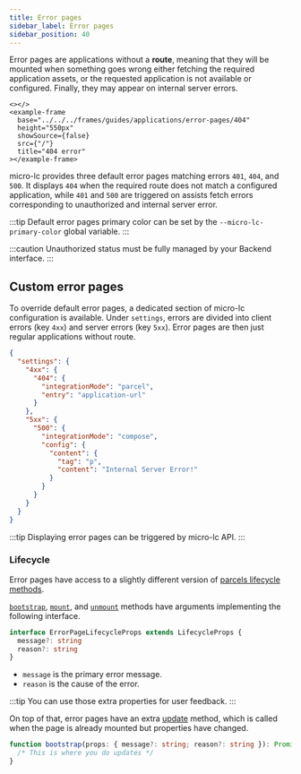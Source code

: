```yaml
---
title: Error pages
sidebar_label: Error pages
sidebar_position: 40
---
```


Error pages are applications without a **route**, meaning that they will be mounted when something goes wrong either
fetching the required application assets, or the requested application is not available or configured. Finally, they may
appear on internal server errors.

```mdx-code-block
<></>
<example-frame
  base="../../../frames/guides/applications/error-pages/404"
  height="550px"
  showSource={false}
  src={"/"}
  title="404 error"
></example-frame>
```

micro-lc provides three default error pages matching errors `401`, `404`, and `500`. It displays `404` when the required
route does not match a configured application, while `401` and `500` are triggered on assists fetch errors corresponding
to unauthorized and internal server error.

:::tip
Default error pages primary color can be set by the `--micro-lc-primary-color` global variable.
:::

:::caution
Unauthorized status must be fully managed by your Backend interface.
:::

## Custom error pages

To override default error pages, a dedicated section of micro-lc configuration is available. Under `settings`, errors
are divided into client errors (key `4xx`) and server errors (key `5xx`). Error pages are then just regular applications
without route.

```json title=micro-lc.config.json
{
  "settings": {
    "4xx": {
      "404": {
        "integrationMode": "parcel",
        "entry": "application-url"
      }
    },
    "5xx": {
      "500": {
        "integrationMode": "compose",
        "config": {
          "content": {
            "tag": "p",
            "content": "Internal Server Error!"
          }
        }
      }
    }
  }
}
```

:::tip
Displaying error pages can be triggered by micro-lc API.
:::

### Lifecycle

Error pages have access to a slightly different version of [parcels lifecycle methods](./parcels.md#lifecycle-methods).

[`bootstrap`](./parcels.md#bootstrap), [`mount`](./parcels.md#mount), and [`unmount`](./parcels.md#unmount) methods
have arguments implementing the following interface.

```typescript
interface ErrorPageLifecycleProps extends LifecycleProps {
  message?: string
  reason?: string
}
```

* `message` is the primary error message.
* `reason` is the cause of the error.

:::tip
You can use those extra properties for user feedback.
:::

On top of that, error pages have an extra [update](./parcels.md#update) method, which is called when the page is already
mounted but properties have changed.

```typescript
function bootstrap(props: { message?: string; reason?: string }): Promise<null> {
  /* This is where you do updates */
}
```

